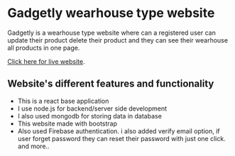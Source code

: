 # Gadgetly wearhouse type website

Gadgetly is a wearhouse type website where can a registered user can update their product delete their product and they can see their wearhouse all products in one page.

[Click here for live website](https://github.com/facebook/create-react-app).

## Website's different features and functionality

- This is a react base application
- I use node.js for backend/server side development
- I also used mongodb for storing data in database
- This website made with bootstrap
- Also used Firebase authentication. i also added verify email option, if user forget password they can reset their password with just one click. and more..

